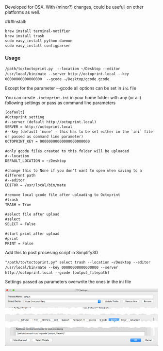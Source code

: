 Developed for OSX. With (minor?) changes, could be usefull on other platforms as well.

###Install:

```
brew install terminal-notifier
brew install trash
sudo easy_install python-daemon
sudo easy_install configparser
```

### Usage

`/path/to/toctoprint.py  --location ~/Desktop --editor /usr/local/bin/mate --server http://octoprint.local --key 00000000000000000  --gcode ~/Desktop/gcode.gcode`


Except for the parameter --gcode all options can be set in `ini` file

You can create `.toctoprint.ini` in your home folder with any (or all) following settings or pass as command line parameters

```
[default]
#Octoprint setting
#--server (default http://octoprint.local)
SERVER = http://octoprint.local
#--key (default 'none' - this has to be set either in the `ini` file or passed as command line parameter)
OCTOPRINT_KEY = 00000000000000000000000

#only gcode files created to this folder will be uploaded
#--location 
DEFAULT_LOCATION = ~/Desktop

#change this to None if you don't want to open when saving to a different path
#--editor
EDITOR = /usr/local/bin/mate

#remove local gcode file after uploading to Octoprint
#trash
TRASH = True

#select file after upload
#select
SELECT = False 

#start print after upload
#print
PRINT = False 
```

Add this to post procesing script in Simplify3D

`"/path/to/toctoprint.py" select trash --location ~/Desktop --editor /usr/local/bin/mate --key 00000000000000000 --server http://octoprint.local --gcode [output_filepath]`

Settings passed as parameters overwrite the ones in the ini file

![screenshot](screenshot_1.png)


